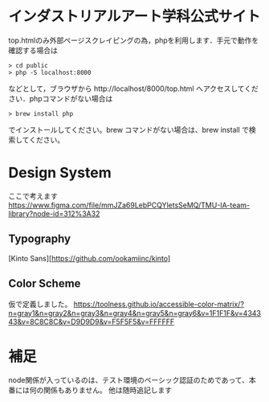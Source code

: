 # インダストリアルアート学科公式サイト

top.htmlのみ外部ページスクレイピングの為，phpを利用します．手元で動作を確認する場合は

```
> cd public
> php -S localhost:8000
```

などとして，ブラウザから http://localhost/8000/top.html へアクセスしてください．phpコマンドがない場合は
```
> brew install php
```
でインストールしてください。brew コマンドがない場合は、brew install で検索してください。

# Design System
ここで考えます
https://www.figma.com/file/mmJZa69LebPCQYletsSeMQ/TMU-IA-team-library?node-id=312%3A32
## Typography
[Kinto Sans][https://github.com/ookamiinc/kinto]
## Color Scheme
仮で定義しました。
https://toolness.github.io/accessible-color-matrix/?n=gray1&n=gray2&n=gray3&n=gray4&n=gray5&n=gray6&v=1F1F1F&v=434343&v=8C8C8C&v=D9D9D9&v=F5F5F5&v=FFFFFF
# 補足
node関係が入っているのは、テスト環境のベーシック認証のためであって、本番には何の関係もありません。
他は随時追記します
